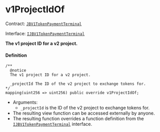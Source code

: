 # v1ProjectIdOf

Contract: [`JBV1TokenPaymentTerminal`](/docs/v4/deprecated/v3/api/contracts/or-payment-terminals/jbv1tokenpaymentterminal/README.md)​‌

Interface: [`IJBV1TokenPaymentTerminal`](/docs/v4/deprecated/v3/api/interfaces/ijbv1tokenpaymentterminal.md)

**The v1 project ID for a v2 project.**

#### Definition

```
/**
  @notice
  The v1 project ID for a v2 project.

  _projectId The ID of the v2 project to exchange tokens for.
*/
mapping(uint256 => uint256) public override v1ProjectIdOf;
```

* Arguments:
  * `_projectId` is the ID of the v2 project to exchange tokens for.
* The resulting view function can be accessed externally by anyone.
* The resulting function overrides a function definition from the [`IJBV1TokenPaymentTerminal`](/docs/v4/deprecated/v3/api/interfaces/ijbv1tokenpaymentterminal.md) interface.

